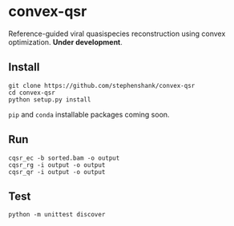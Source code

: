 # convex-qsr

Reference-guided viral quasispecies reconstruction using convex optimization. **Under development**.

## Install

```
git clone https://github.com/stephenshank/convex-qsr
cd convex-qsr
python setup.py install
```

`pip` and `conda` installable packages coming soon.

## Run

```
cqsr_ec -b sorted.bam -o output
cqsr_rg -i output -o output
cqsr_qr -i output -o output
```

## Test
```
python -m unittest discover
```